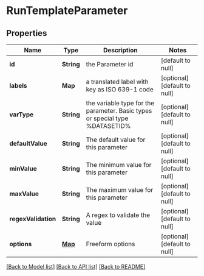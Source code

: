 # RunTemplateParameter
## Properties

| Name | Type | Description | Notes |
|------------ | ------------- | ------------- | -------------|
| **id** | **String** | the Parameter id | [default to null] |
| **labels** | **Map** | a translated label with key as ISO 639-1 code | [optional] [default to null] |
| **varType** | **String** | the variable type for the parameter. Basic types or special type %DATASETID% | [optional] [default to null] |
| **defaultValue** | **String** | The default value for this parameter | [optional] [default to null] |
| **minValue** | **String** | The minimum value for this parameter | [optional] [default to null] |
| **maxValue** | **String** | The maximum value for this parameter | [optional] [default to null] |
| **regexValidation** | **String** | A regex to validate the value | [optional] [default to null] |
| **options** | [**Map**](AnyType.md) | Freeform options | [optional] [default to null] |

[[Back to Model list]](../README.md#documentation-for-models) [[Back to API list]](../README.md#documentation-for-api-endpoints) [[Back to README]](../README.md)

